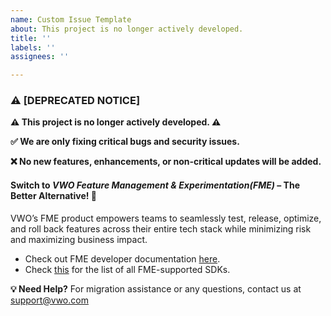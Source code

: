 ```yaml
---
name: Custom Issue Template
about: This project is no longer actively developed.
title: ''
labels: ''
assignees: ''

---
```


### ⚠️ [DEPRECATED NOTICE]

**⚠️ This project is no longer actively developed. ⚠️**

**✅ We are only fixing critical bugs and security issues.**

**❌ No new features, enhancements, or non-critical updates will be added.**

#### Switch to *VWO Feature Management & Experimentation(FME)* – The Better Alternative! 🚀

VWO’s FME product empowers teams to seamlessly test, release, optimize, and roll back features across their entire tech stack while minimizing risk and maximizing business impact.

* Check out FME developer documentation [here](https://developers.vwo.com/v2/docs/fme-overview).
* Check [this](https://developers.vwo.com/v2/docs/sdks-release-info ) for the list of all FME-supported SDKs.

**💡 Need Help?**
For migration assistance or any questions, contact us at [support@vwo.com](support@vwo.com)
